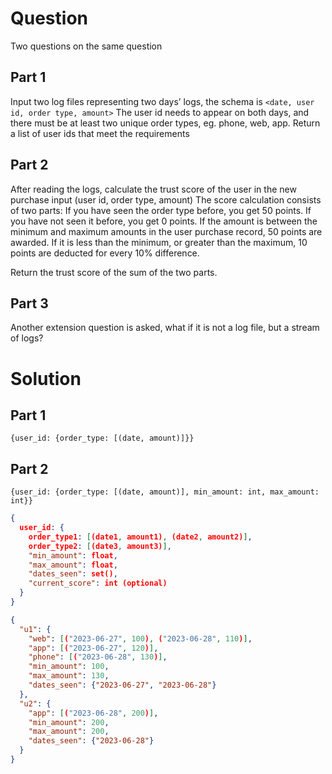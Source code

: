 # Question
Two questions on the same question
## Part 1
Input two log files representing two days’ logs, the schema is
`<date, user id, order type, amount>`
The user id needs to appear on both days, and there must be at least two unique order types, eg. phone, web, app. Return a list of user ids that meet the requirements

## Part 2
After reading the logs, calculate the trust score of the user in the new purchase
input (user id, order type, amount)
The score calculation consists of two parts:
If you have seen the order type before, you get 50 points. If you have not seen it before, you get 0 points.
If the amount is between the minimum and maximum amounts in the user purchase record, 50 points are awarded. If it is less than the minimum, or greater than the maximum, 10 points are deducted for every 10% difference.

Return the trust score of the sum of the two parts.

## Part 3
Another extension question is asked, what if it is not a log file, but a stream of logs?


# Solution
## Part 1
`{user_id: {order_type: [(date, amount)]}}`

## Part 2
`{user_id: {order_type: [(date, amount)], min_amount: int, max_amount: int}} `

```json
{
  user_id: {
    order_type1: [(date1, amount1), (date2, amount2)],
    order_type2: [(date3, amount3)],
    "min_amount": float,
    "max_amount": float,
    "dates_seen": set(),
    "current_score": int (optional)
  }
}

{
  "u1": {
    "web": [("2023-06-27", 100), ("2023-06-28", 110)],
    "app": [("2023-06-27", 120)],
    "phone": [("2023-06-28", 130)],
    "min_amount": 100,
    "max_amount": 130,
    "dates_seen": {"2023-06-27", "2023-06-28"}
  },
  "u2": {
    "app": [("2023-06-28", 200)],
    "min_amount": 200,
    "max_amount": 200,
    "dates_seen": {"2023-06-28"}
  }
}
```



